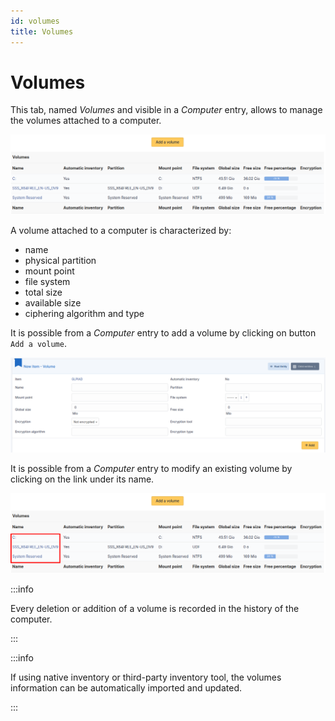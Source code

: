 ```yaml
---
id: volumes
title: Volumes
---
```


# Volumes

This tab, named *Volumes* and visible in a
*Computer* entry, allows to manage the volumes attached to a
computer.

![Volumes screen](../../../assets/modules/assets/images/volumes_list.png)

A volume attached to a computer is characterized by:

- name
- physical partition
- mount point
- file system
- total size
- available size
- ciphering algorithm and type

It is possible from a *Computer* entry to add a volume by
clicking on button `Add a volume`.

![Adding volumes](../../../assets/modules/assets/images/volumes_add.png)

It is possible from a *Computer* entry to modify an existing
volume by clicking on the link under its name.

![Modify a volume](../../../assets/modules/assets/images/volumes_update.png)

:::info

Every deletion or addition of a volume is recorded in the history of
the computer.

:::

:::info

If using native inventory or third-party inventory tool, the volumes
information can be automatically imported and updated.

:::
